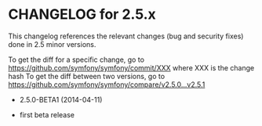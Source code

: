 CHANGELOG for 2.5.x
===================

This changelog references the relevant changes (bug and security fixes) done
in 2.5 minor versions.

To get the diff for a specific change, go to https://github.com/symfony/symfony/commit/XXX where XXX is the change hash
To get the diff between two versions, go to https://github.com/symfony/symfony/compare/v2.5.0...v2.5.1

* 2.5.0-BETA1 (2014-04-11)

 * first beta release

